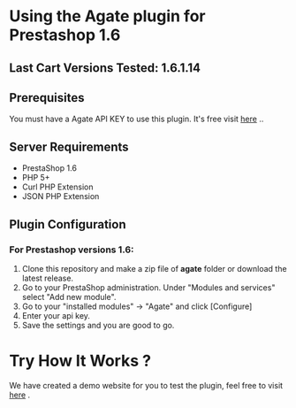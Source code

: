# Using the Agate plugin for Prestashop 1.6

## Last Cart Versions Tested: 1.6.1.14

## Prerequisites
You must have a Agate API KEY to use this plugin.  It's free visit [here](http://www.agate.services/registration-form/) ..


## Server Requirements

+ PrestaShop 1.6
+ PHP 5+
+ Curl PHP Extension
+ JSON PHP Extension

## Plugin Configuration

### For Prestashop versions 1.6:
1. Clone this repository and make a zip file of **agate** folder or download the latest release.
2. Go to your PrestaShop administration. Under "Modules and services" select "Add new module".
3. Go to your "installed modules" -> "Agate" and click [Configure]<br />
4. Enter your api key.
5. Save the settings and you are good to go.

Try How It Works ?
====================

We have created a demo website for you to test the plugin, feel free to visit [here](http://www.prestashop16.agate.services/) .
